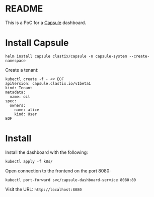 # README

This is a PoC for a [Capsule](https://github.com/clastix/capsule) dashboard.

# Install Capsule

```
helm install capsule clastix/capsule -n capsule-system --create-namespace
```

Create a tenant:

```
kubectl create -f - << EOF
apiVersion: capsule.clastix.io/v1beta1
kind: Tenant
metadata:
  name: oil
spec:
  owners:
  - name: alice
    kind: User
EOF
```

# Install

Install the dashboard with the following:

```
kubectl apply -f k8s/
```

Open connection to the frontend on the port 8080:

```
kubectl port-forward svc/capsule-dashboard-service 8080:80
```

Visit the URL: `http://localhost:8080`

